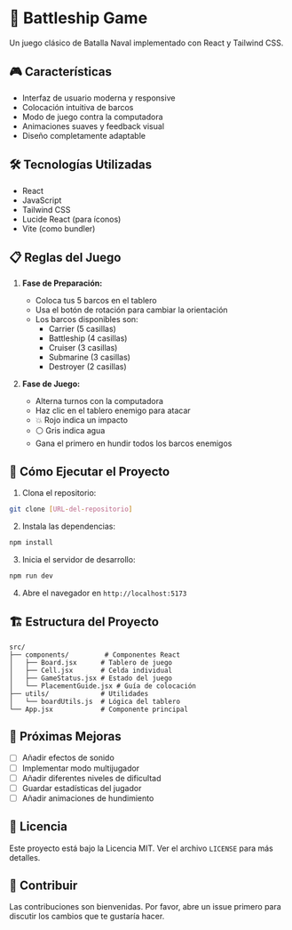 # 🚢 Battleship Game

Un juego clásico de Batalla Naval implementado con React y Tailwind CSS.

## 🎮 Características

- Interfaz de usuario moderna y responsive
- Colocación intuitiva de barcos
- Modo de juego contra la computadora
- Animaciones suaves y feedback visual
- Diseño completamente adaptable

## 🛠️ Tecnologías Utilizadas

- React
- JavaScript
- Tailwind CSS
- Lucide React (para íconos)
- Vite (como bundler)

## 📋 Reglas del Juego

1. **Fase de Preparación:**
   - Coloca tus 5 barcos en el tablero
   - Usa el botón de rotación para cambiar la orientación
   - Los barcos disponibles son:
     - Carrier (5 casillas)
     - Battleship (4 casillas)
     - Cruiser (3 casillas)
     - Submarine (3 casillas)
     - Destroyer (2 casillas)

2. **Fase de Juego:**
   - Alterna turnos con la computadora
   - Haz clic en el tablero enemigo para atacar
   - 💥 Rojo indica un impacto
   - ⚪ Gris indica agua
   - Gana el primero en hundir todos los barcos enemigos

## 🚀 Cómo Ejecutar el Proyecto

1. Clona el repositorio:
```bash
git clone [URL-del-repositorio]
```

2. Instala las dependencias:
```bash
npm install
```

3. Inicia el servidor de desarrollo:
```bash
npm run dev
```

4. Abre el navegador en `http://localhost:5173`

## 🏗️ Estructura del Proyecto

```
src/
├── components/         # Componentes React
│   ├── Board.jsx      # Tablero de juego
│   ├── Cell.jsx       # Celda individual
│   ├── GameStatus.jsx # Estado del juego
│   └── PlacementGuide.jsx # Guía de colocación
├── utils/             # Utilidades
│   └── boardUtils.js  # Lógica del tablero
└── App.jsx            # Componente principal
```

## 🎯 Próximas Mejoras

- [ ] Añadir efectos de sonido
- [ ] Implementar modo multijugador
- [ ] Añadir diferentes niveles de dificultad
- [ ] Guardar estadísticas del jugador
- [ ] Añadir animaciones de hundimiento

## 📄 Licencia

Este proyecto está bajo la Licencia MIT. Ver el archivo `LICENSE` para más detalles.

## 👥 Contribuir

Las contribuciones son bienvenidas. Por favor, abre un issue primero para discutir los cambios que te gustaría hacer.